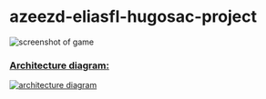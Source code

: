 # azeezd-eliasfl-hugosac-project

![screenshot of game](https://i.imgur.com/WINfvHA.png)

### [Architecture diagram:](https://whimsical.com/rust-game-architecture-6x4eXQQ9LGgEKmRwwg3pzC)
[![architecture diagram](https://i.imgur.com/UmF5eVr.png)](https://whimsical.com/rust-game-architecture-6x4eXQQ9LGgEKmRwwg3pzC)


